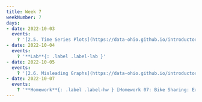 ```yaml
---
title: Week 7
weekNumber: 7
days:
- date: 2022-10-03
  events:
    ? '[2.5. Time Series Plots](https://data-ohio.github.io/introductory-data-science/2/5/2_5_time_series.html)'
- date: 2022-10-04
  events:
    ? '**Lab**{: .label .label-lab }'
- date: 2022-10-05
  events:
    ? '[2.6. Misleading Graphs](https://data-ohio.github.io/introductory-data-science/2/6/2_6_misleading.html)'
- date: 2022-10-07
  events:
    ? '**Homework**{: .label .label-hw } [Homework 07: Bike Sharing: Exploratory Data Analysis (EDA) and Visualization](https://jupyterhub.academic.kube.ohio.edu/hub/user-redirect/git-pull?repo=https%3A%2F%2Fgithub.com%2Fdata-ohio%2FMATH2530_Fall22-23&urlpath=lab%2Ftree%2FMATH2530_Fall22-23%2Fhw%2Fhw07%2Fhw07.ipynb&branch=main)'
---
```

